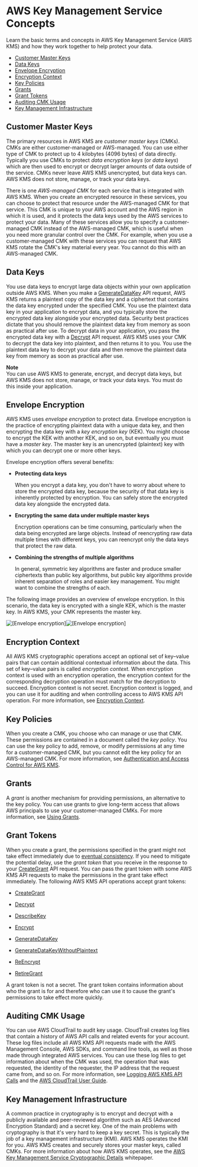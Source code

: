 # AWS Key Management Service Concepts<a name="concepts"></a>

Learn the basic terms and concepts in AWS Key Management Service \(AWS KMS\) and how they work together to help protect your data\.


+ [Customer Master Keys](#master_keys)
+ [Data Keys](#data-keys)
+ [Envelope Encryption](#enveloping)
+ [Encryption Context](#encrypt_context)
+ [Key Policies](#key_permissions)
+ [Grants](#grant)
+ [Grant Tokens](#grant_token)
+ [Auditing CMK Usage](#auditing_key_use)
+ [Key Management Infrastructure](#key_management)

## Customer Master Keys<a name="master_keys"></a>

The primary resources in AWS KMS are *customer master keys* \(CMKs\)\. CMKs are either customer\-managed or AWS\-managed\. You can use either type of CMK to protect up to 4 kilobytes \(4096 bytes\) of data directly\. Typically you use CMKs to protect *data encryption keys* \(or *data keys*\) which are then used to encrypt or decrypt larger amounts of data outside of the service\. CMKs never leave AWS KMS unencrypted, but data keys can\. AWS KMS does not store, manage, or track your data keys\.

There is one *AWS\-managed CMK* for each service that is integrated with AWS KMS\. When you create an encrypted resource in these services, you can choose to protect that resource under the AWS\-managed CMK for that service\. This CMK is unique to your AWS account and the AWS region in which it is used, and it protects the data keys used by the AWS services to protect your data\. Many of these services allow you to specify a customer\-managed CMK instead of the AWS\-managed CMK, which is useful when you need more granular control over the CMK\. For example, when you use a customer\-managed CMK with these services you can request that AWS KMS rotate the CMK's key material every year\. You cannot do this with an AWS\-managed CMK\.

## Data Keys<a name="data-keys"></a>

You use data keys to encrypt large data objects within your own application outside AWS KMS\. When you make a [GenerateDataKey](http://docs.aws.amazon.com/kms/latest/APIReference/API_GenerateDataKey.html) API request, AWS KMS returns a plaintext copy of the data key and a ciphertext that contains the data key encrypted under the specified CMK\. You use the plaintext data key in your application to encrypt data, and you typically store the encrypted data key alongside your encrypted data\. Security best practices dictate that you should remove the plaintext data key from memory as soon as practical after use\. To decrypt data in your application, you pass the encrypted data key with a [Decrypt](http://docs.aws.amazon.com/kms/latest/APIReference/API_Decrypt.html) API request\. AWS KMS uses your CMK to decrypt the data key into plaintext, and then returns it to you\. You use the plaintext data key to decrypt your data and then remove the plaintext data key from memory as soon as practical after use\.

**Note**  
You can use AWS KMS to generate, encrypt, and decrypt data keys, but AWS KMS does not store, manage, or track your data keys\. You must do this inside your application\.

## Envelope Encryption<a name="enveloping"></a>

AWS KMS uses *envelope encryption* to protect data\. Envelope encryption is the practice of encrypting plaintext data with a unique data key, and then encrypting the data key with a *key encryption key* \(KEK\)\. You might choose to encrypt the KEK with another KEK, and so on, but eventually you must have a *master key*\. The master key is an unencrypted \(plaintext\) key with which you can decrypt one or more other keys\.

Envelope encryption offers several benefits:

+ **Protecting data keys**

  When you encrypt a data key, you don't have to worry about where to store the encrypted data key, because the security of that data key is inherently protected by encryption\. You can safely store the encrypted data key alongside the encrypted data\.

+ **Encrypting the same data under multiple master keys**

  Encryption operations can be time consuming, particularly when the data being encrypted are large objects\. Instead of reencrypting raw data multiple times with different keys, you can reencrypt only the data keys that protect the raw data\.

+ **Combining the strengths of multiple algorithms**

  In general, symmetric key algorithms are faster and produce smaller ciphertexts than public key algorithms, but public key algorithms provide inherent separation of roles and easier key management\. You might want to combine the strengths of each\.

The following image provides an overview of envelope encryption\. In this scenario, the data key is encrypted with a single KEK, which is the master key\. In AWS KMS, your CMK represents the master key\.

![\[Envelope encryption\]](http://docs.aws.amazon.com/kms/latest/developerguide/images/envelope-encryption.png)![\[Envelope encryption\]](http://docs.aws.amazon.com/kms/latest/developerguide/)

## Encryption Context<a name="encrypt_context"></a>

All AWS KMS cryptographic operations accept an optional set of key–value pairs that can contain additional contextual information about the data\. This set of key–value pairs is called *encryption context\.* When encryption context is used with an encryption operation, the encryption context for the corresponding decryption operation must match for the decryption to succeed\. Encryption context is not secret\. Encryption context is logged, and you can use it for auditing and when controlling access to AWS KMS API operation\. For more information, see [Encryption Context](encryption-context.md)\.

## Key Policies<a name="key_permissions"></a>

When you create a CMK, you choose who can manage or use that CMK\. These permissions are contained in a document called the *key policy*\. You can use the key policy to add, remove, or modify permissions at any time for a customer\-managed CMK, but you cannot edit the key policy for an AWS\-managed CMK\. For more information, see [Authentication and Access Control for AWS KMS](control-access.md)\.

## Grants<a name="grant"></a>

A *grant* is another mechanism for providing permissions, an alternative to the key policy\. You can use grants to give long\-term access that allows AWS principals to use your customer\-managed CMKs\. For more information, see [Using Grants](grants.md)\.

## Grant Tokens<a name="grant_token"></a>

When you create a grant, the permissions specified in the grant might not take effect immediately due to [eventual consistency](https://en.wikipedia.org/wiki/Eventual_consistency)\. If you need to mitigate the potential delay, use the *grant token* that you receive in the response to your [CreateGrant](http://docs.aws.amazon.com/kms/latest/APIReference/API_CreateGrant.html) API request\. You can pass the grant token with some AWS KMS API requests to make the permissions in the grant take effect immediately\. The following AWS KMS API operations accept grant tokens:

+ [CreateGrant](http://docs.aws.amazon.com/kms/latest/APIReference/API_CreateGrant.html)

+ [Decrypt](http://docs.aws.amazon.com/kms/latest/APIReference/API_Decrypt.html)

+ [DescribeKey](http://docs.aws.amazon.com/kms/latest/APIReference/API_DescribeKey.html)

+ [Encrypt](http://docs.aws.amazon.com/kms/latest/APIReference/API_Encrypt.html)

+ [GenerateDataKey](http://docs.aws.amazon.com/kms/latest/APIReference/API_GenerateDataKey.html)

+ [GenerateDataKeyWithoutPlaintext](http://docs.aws.amazon.com/kms/latest/APIReference/API_GenerateDataKeyWithoutPlaintext.html)

+ [ReEncrypt](http://docs.aws.amazon.com/kms/latest/APIReference/API_ReEncrypt.html)

+ [RetireGrant](http://docs.aws.amazon.com/kms/latest/APIReference/API_RetireGrant.html)

A grant token is not a secret\. The grant token contains information about who the grant is for and therefore who can use it to cause the grant's permissions to take effect more quickly\.

## Auditing CMK Usage<a name="auditing_key_use"></a>

You can use AWS CloudTrail to audit key usage\. CloudTrail creates log files that contain a history of AWS API calls and related events for your account\. These log files include all AWS KMS API requests made with the AWS Management Console, AWS SDKs, and command line tools, as well as those made through integrated AWS services\. You can use these log files to get information about when the CMK was used, the operation that was requested, the identity of the requester, the IP address that the request came from, and so on\. For more information, see [Logging AWS KMS API Calls](logging-using-cloudtrail.md) and the [AWS CloudTrail User Guide](http://docs.aws.amazon.com/awscloudtrail/latest/userguide/)\.

## Key Management Infrastructure<a name="key_management"></a>

A common practice in cryptography is to encrypt and decrypt with a publicly available and peer\-reviewed algorithm such as AES \(Advanced Encryption Standard\) and a secret key\. One of the main problems with cryptography is that it's very hard to keep a key secret\. This is typically the job of a key management infrastructure \(KMI\)\. AWS KMS operates the KMI for you\. AWS KMS creates and securely stores your master keys, called CMKs\. For more information about how AWS KMS operates, see the [AWS Key Management Service Cryptographic Details](https://d0.awsstatic.com/whitepapers/KMS-Cryptographic-Details.pdf) whitepaper\.